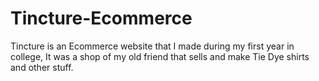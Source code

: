# Tincture-Ecommerce

Tincture is an Ecommerce website that I made during my first year in college, 
It was a shop of my old friend that sells and make Tie Dye shirts and other stuff.